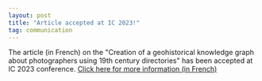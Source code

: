 ```yaml
---
layout: post
title: "Article accepted at IC 2023!"
tag: communication
---
```

The article (in French) on the "Creation of a geohistorical knowledge graph about photographers using 19th century directories" has been accepted at IC 2023 conference.
[Click here for more information (in French)](https://pfia23.icube.unistra.fr/conferences/ic/index.html)
